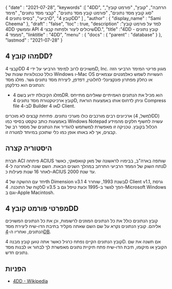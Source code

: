 {
  "date" : "2021-07-28",
  "keywords" :[ "4DD", "הרחבה", "קובץ", "פורמט קובץ", "סוג קובץ מסד נתונים", "פורמט קובץ מסד נתונים", "קבצי מסד נתונים", "מימד רביעי", "בסיס נתונים 4D", "קובץ 4DD" ] ,
  "author" : {
    "display_name" : "Sami Cheema"
},
  "draft" : "false",
  "toc" : true,
  "description" :"למד על פורמט קובץ 4DD וממשקי API שיכולים ליצור ולפתוח קבצי 4DD.",
  "title" :"4DD - קובץ נתונים מממד 4",
  "linktitle" : "4DD",
  "menu" : {
    "docs" : {
      "parent" : "database"
}
},
  "lastmod" : "2021-07-28"
}

## מהו קובץ 4DD?

קבצי 4DD משויכים לרוב למימד הרביעי על ידי 4D, Inc. מגוון פריטי המימד הרביעי הזה כולל טכנולוגיות שונות של Windows ו-Mac OS העשויות לשמש כאלמנטים עצמאיים או כחלק מפתרון פונקציונלי לחלוטין, דפדפן, ליצירת מסד נתונים גשר. מזלג מסד הנתונים הוא כדלקמן:

* מזלג הקיבולת ידוע בשם 4DR. הוא מכיל את הנתונים האמיתיים שאליהם מתייחס קובץ ארכיטקטורת מסד נתונים 4D, וניתן לדחוס אותו באמצעות הוראת Compress file ב-4D Builder או 4D Client.

ארכיונים רבים מורכבים כולו מערכי נתונים. פתיחת קבצים לא מוכרים (למשל, 4DD) באמצעות כותב טקסט בסיסי כמו Windows Notepad עשויה לחשוף חלקים מהמידע הכלול בקובץ. טכניקה זו מאפשרת למשתמש להגדיר את הנתונים של מספר רב של קבצים, אך לא באותו אופן כמו כלי שתוכנן במיוחד למטרה זו.

## היסטוריה קצרה ##

חברת ACI פיתחה ACIUS שותפה בארה"ב, בבימויו לראשונה של מאן קוואסאקי, כאשר נתח השוק של הממד הרביעי התרחב במהלך השנים הבאות. השם שונה לאחרונה ל-4D לאחר 16 שנות פעילות כ-ACIUS עד שנת 2000.

יחד עם ההשקה של 4th Dimension v3.1 בשנת 1993, שוחרר 4D Client v1.1, גרסת לקוח של התוכנה. 4D v3.5 הפך לגשר ב-1995 וכעת טיפל גם ב-Microsoft Windows וגם ב-Apple Macintosh.


## מפרטי פורמט קובץ 4DD ##

קובץ הנתונים כולל את כל הנתונים המוזנים לרשומות, וכן את כל הנתונים המשויכים אליהם. קובץ הנתונים נקרא על שם השם שאתה מקליד בתיבת הדו-שיח ליצירת מסד הנתונים, ואחריו ה-[4DB](/he/database/4db/).

קובץ הנתונים הקיים נפתח כרגיל כאשר אתה טוען קובץ מבנה 4D. אם תשנה את שם הקובץ או מיקומו, תיבת הדו-שיח פתח תיקיית נתונים מאפשרת לך לבחור או לבנות מסד נתונים חדש.

## הפניות ##

* [4DD - Wikipedia](https://en.m.wikipedia.org/wiki/4th_Dimension_(software))
